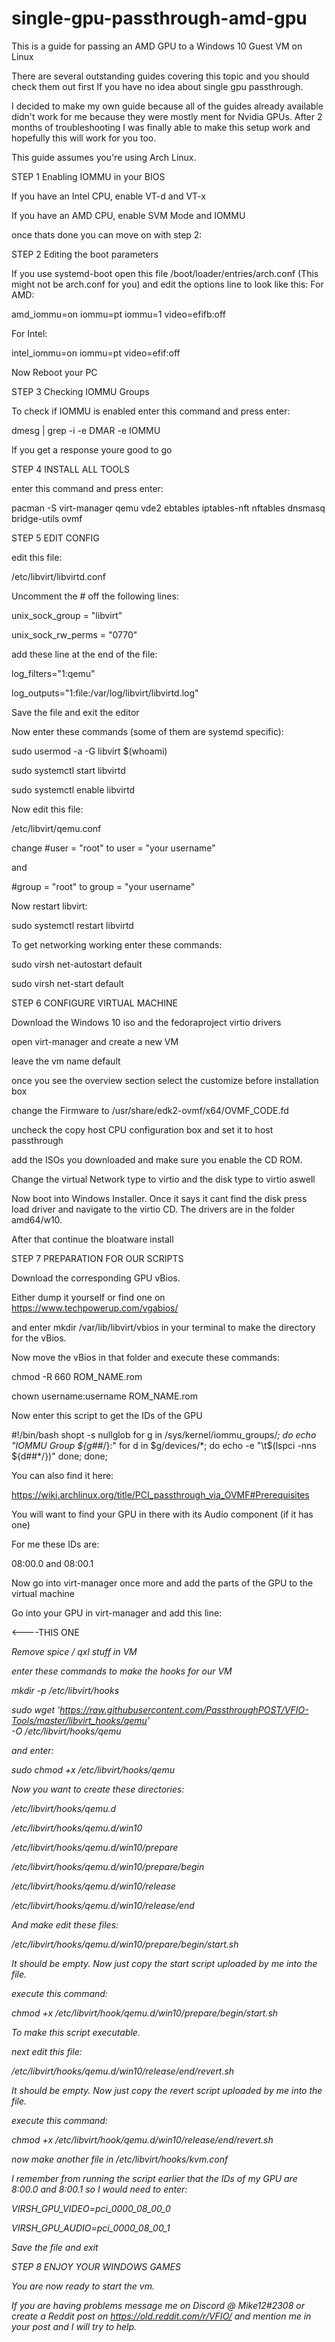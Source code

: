 # single-gpu-passthrough-amd-gpu
This is a guide for passing an AMD GPU to a Windows 10 Guest VM on Linux

There are several outstanding guides covering this topic and you should check them out first If you have no idea about single gpu passthrough.

I decided to make my own guide because all of the guides already available didn't work for me because they were mostly ment for Nvidia GPUs.
After 2 months of troubleshooting I was finally able to make this setup work and hopefully this will work for you too.

This guide assumes you're using Arch Linux.

STEP 1 Enabling IOMMU in your BIOS

If you have an Intel CPU, enable VT-d and VT-x

If you have an AMD CPU, enable SVM Mode and IOMMU

once thats done you can move on with step 2:

STEP 2 Editing the boot parameters

If you use systemd-boot open this file /boot/loader/entries/arch.conf (This might not be arch.conf for you)
and edit the options line to look like this:
For AMD:

amd_iommu=on iommu=pt iommu=1 video=efifb:off

For Intel:

intel_iommu=on iommu=pt video=efif:off

Now Reboot your PC

STEP 3 Checking IOMMU Groups

To check if IOMMU is enabled enter this command and press enter:

dmesg | grep -i -e DMAR -e IOMMU

If you get a response youre good to go

STEP 4 INSTALL ALL TOOLS

enter this command and press enter:

pacman -S virt-manager qemu vde2 ebtables iptables-nft nftables dnsmasq bridge-utils ovmf

STEP 5 EDIT CONFIG

edit this file:

/etc/libvirt/libvirtd.conf

Uncomment the # off the following lines:

unix_sock_group = "libvirt"

unix_sock_rw_perms = "0770"

add these line at the end of the file:

log_filters="1:qemu"

log_outputs="1:file:/var/log/libvirt/libvirtd.log"

Save the file and exit the editor

Now enter these commands (some of them are systemd specific):

sudo usermod -a -G libvirt $(whoami)

sudo systemctl start libvirtd

sudo systemctl enable libvirtd

Now edit this file:

/etc/libvirt/qemu.conf

change
#user = "root" to user = "your username"

and

#group = "root" to group = "your username"

Now restart libvirt:

sudo systemctl restart libvirtd

To get networking working enter these commands:

sudo virsh net-autostart default

sudo virsh net-start default

STEP 6 CONFIGURE VIRTUAL MACHINE

Download the Windows 10 iso and the fedoraproject virtio drivers

open virt-manager and create a new VM

leave the vm name default

once you see the overview section select the customize before installation box

change the Firmware to /usr/share/edk2-ovmf/x64/OVMF_CODE.fd

uncheck the copy host CPU configuration box and set it to host passthrough

add the ISOs you downloaded and make sure you enable the CD ROM.

Change the virtual Network type to virtio and the disk type to virtio aswell

Now boot into Windows Installer. Once it says it cant find the disk press load driver and navigate to the virtio CD. The drivers are in the folder amd64/w10.

After that continue the bloatware install

STEP 7 PREPARATION FOR OUR SCRIPTS

Download the corresponding GPU vBios.

Either dump it yourself or find one on https://www.techpowerup.com/vgabios/

and enter mkdir /var/lib/libvirt/vbios in your terminal to make the directory for the vBios.

Now move the vBios in that folder and execute these commands:

chmod -R 660 ROM_NAME.rom

chown username:username ROM_NAME.rom

Now enter this script to get the IDs of the GPU

#!/bin/bash
shopt -s nullglob
for g in /sys/kernel/iommu_groups/*; do
    echo "IOMMU Group ${g##*/}:"
    for d in $g/devices/*; do
        echo -e "\t$(lspci -nns ${d##*/})"
    done;
done;

You can also find it here:

https://wiki.archlinux.org/title/PCI_passthrough_via_OVMF#Prerequisites

  You will want to find your GPU in there with its Audio component (if it has one)
  
  For me these IDs are:
  
  08:00.0
  and
  08:00.1
  
  Now go into virt-manager once more and add the parts of the GPU to the virtual machine
  
  Go into your GPU in virt-manager and add this line:
  <source>
  
  <rom file="/var/lib/libvirt/vbios/GPU.rom"/>    <----THIS ONE
  
  <address type="pci" domain="0x0000" bus="0x06" slot="0x00" function="0x0"/>
  
  Remove spice / qxl stuff in VM

enter these commands to make the hooks for our VM

mkdir -p /etc/libvirt/hooks

sudo wget 'https://raw.githubusercontent.com/PassthroughPOST/VFIO-Tools/master/libvirt_hooks/qemu' \
     -O /etc/libvirt/hooks/qemu
     
 and enter:
 
sudo chmod +x /etc/libvirt/hooks/qemu

Now you want to create these directories:

/etc/libvirt/hooks/qemu.d

/etc/libvirt/hooks/qemu.d/win10

/etc/libvirt/hooks/qemu.d/win10/prepare

/etc/libvirt/hooks/qemu.d/win10/prepare/begin

/etc/libvirt/hooks/qemu.d/win10/release

/etc/libvirt/hooks/qemu.d/win10/release/end

And make edit these files:

/etc/libvirt/hooks/qemu.d/win10/prepare/begin/start.sh

It should be empty. Now just copy the start script uploaded by me into the file.

execute this command:

chmod +x /etc/libvirt/hook/qemu.d/win10/prepare/begin/start.sh

To make this script executable.

next edit this file:

/etc/libvirt/hooks/qemu.d/win10/release/end/revert.sh

It should be empty. Now just copy the revert script uploaded by me into the file.

execute this command:

chmod +x /etc/libvirt/hook/qemu.d/win10/release/end/revert.sh

now make another file in /etc/libvirt/hooks/kvm.conf

I remember from running the script earlier that the IDs of my GPU are 8:00.0 and 8:00.1 so I would need to enter:

VIRSH_GPU_VIDEO=pci_0000_08_00_0

VIRSH_GPU_AUDIO=pci_0000_08_00_1

Save the file and exit

STEP 8 ENJOY YOUR WINDOWS GAMES

You are now ready to start the vm.

If you are having problems message me on Discord @ Mike12#2308 or create a Reddit post on https://old.reddit.com/r/VFIO/ and mention me in your post and I will try to help.
